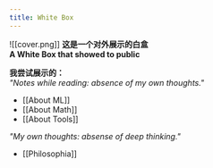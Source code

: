 ```yaml
---
title: White Box
---
```

![[cover.png]]
**这是一个对外展示的白盒**     
**A White Box that showed to public**    

**我尝试展示的：**   
_"Notes while reading: absence of my own thoughts."_    
- [[About ML]]
- [[About Math]]
- [[About Tools]]

_"My own thoughts: absense of deep thinking."_   
- [[Philosophia]]

